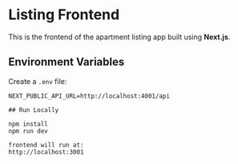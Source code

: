 # Listing Frontend

This is the frontend of the apartment listing app built using **Next.js**.

## Environment Variables

Create a `.env` file:

```env
NEXT_PUBLIC_API_URL=http://localhost:4001/api

## Run Locally

npm install
npm run dev

frontend will run at:
http://localhost:3001
